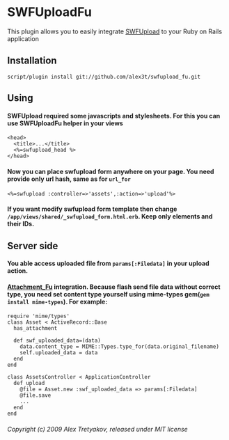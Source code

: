# SWFUploadFu

This plugin allows you to easily integrate [SWFUpload](http://swfupload.org/) to your Ruby on Rails application

## Installation
    script/plugin install git://github.com/alex3t/swfupload_fu.git
    
## Using
#### SWFUpload required some javascripts and stylesheets. For this you can use SWFUploadFu helper in your views

    <head>
      <title>...</title>
      <%=swfupload_head %>
    </head>
    
#### Now you can place swfupload form anywhere on your page. You need provide only url hash, same as for `url_for`

    <%=swfupload :controller=>'assets',:action=>'upload'%>

#### If you want modify swfupload form template then change `/app/views/shared/_swfupload_form.html.erb`. Keep only elements and their IDs. 

## Server side
#### You able access uploaded file from `params[:Filedata]` in your upload action.
#### [Attachment_Fu](http://github.com/technoweenie/attachment_fu/tree/master) integration. Because flash send file data without correct type, you need set content type yourself using mime-types gem(`gem install mime-types`). For example:
    require 'mime/types'
    class Asset < ActiveRecord::Base
      has_attachment 
      
      def swf_uploaded_data=(data)
        data.content_type = MIME::Types.type_for(data.original_filename)
        self.uploaded_data = data
      end  
    end
    
    class AssetsController < ApplicationController
      def upload
        @file = Asset.new :swf_uploaded_data => params[:Filedata]
        @file.save
        ...
      end
    end
    
###### Copyright (c) 2009 Alex Tretyakov, released under MIT license
